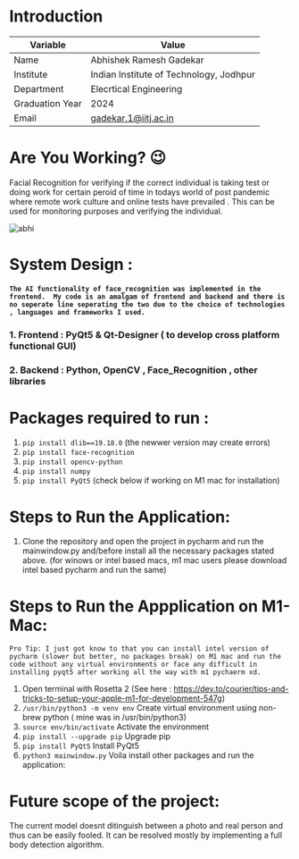 # Introduction

| Variable | Value |
| --- | --- |
| Name | Abhishek Ramesh Gadekar |
| Institute | Indian Institute of Technology, Jodhpur |
| Department | Elecrtical Engineering |
| Graduation Year | 2024 |
| Email | gadekar.1@iitj.ac.in |

# Are You Working? 😉
Facial Recognition for verifying if the correct individual is taking test or doing work for certain peroid of time in todays world of post pandemic where remote work culture and online tests have prevailed . This can be used for monitoring purposes and verifying the individual.

![abhi](https://user-images.githubusercontent.com/77354191/198884308-8ca7ae45-3e12-4a18-b849-7094018695a2.jpeg)


# System Design :
####  ```The AI functionality of face_recognition was implemented in the frontend.  My code is an amalgam of frontend and backend and there is no seperate line seperating the two due to the choice of technologies , languages and frameworks I used.```

### 1. Frontend : PyQt5 & Qt-Designer ( to develop cross platform functional GUI)

### 2. Backend : Python, OpenCV , Face_Recognition , other libraries



# Packages required to run :
1. ```pip install dlib==19.18.0``` (the newwer version may create errors)
2. ```pip install face-recognition```
3. ```pip install opencv-python```
4. ```pip install numpy```
5. ```pip install PyQt5``` (check below if working on M1 mac for installation)

# Steps to Run the Application:
1. Clone the repository and open the project in pycharm and run the mainwindow.py and/before install all the necessary packages stated above. (for winows or intel based macs, m1 mac users please download intel based pycharm and run the same)

# Steps to Run the Appplication on M1-Mac:

```Pro Tip: I just got know to that you can install intel version of pycharm (slower but better, no packages break) on M1 mac and run the code without any virtual environments or face any difficult in installing pyqt5 after working all the way with m1 pychaerm xd.``` 

1. Open terminal with Rosetta 2 (See here : https://dev.to/courier/tips-and-tricks-to-setup-your-apple-m1-for-development-547g)
2.  ```/usr/bin/python3 -m venv env``` Create virtual environment using non-brew python ( mine was in /usr/bin/python3)
3.  ```source env/bin/activate``` Activate the environment 
4.  ```pip install --upgrade pip``` Upgrade pip 
5.  ```pip install PyQt5``` Install PyQt5 
6.  ```python3 mainwindow.py``` Voila install other packages and run the application: 




# Future scope of the project: 
The current model doesnt ditinguish between a photo and real person and thus can be easily fooled. It can be resolved mostly by implementing a full body detection algorithm.
